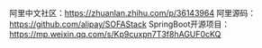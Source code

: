 阿里中文社区：https://zhuanlan.zhihu.com/p/36143964
阿里源码：https://github.com/alipay/SOFAStack
SpringBoot开源项目：https://mp.weixin.qq.com/s/Kp9cuxpn7T3f8hAGUF0cKQ
